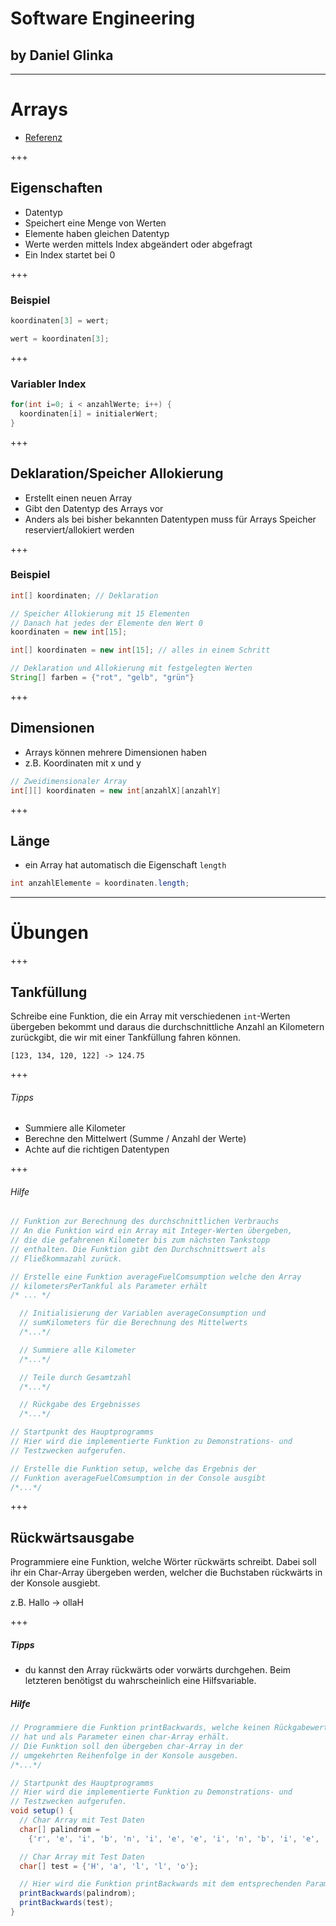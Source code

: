 # Software Engineering

## by Daniel Glinka

---

# Arrays

- [Referenz](https://processing.org/reference/Array.html)

+++

## Eigenschaften

- Datentyp
- Speichert eine Menge von Werten
- Elemente haben gleichen Datentyp
- Werte werden mittels Index abgeändert oder abgefragt
- Ein Index startet bei 0

+++

### Beispiel

```java
koordinaten[3] = wert;

wert = koordinaten[3];
```

+++

### Variabler Index

```java
for(int i=0; i < anzahlWerte; i++) {
  koordinaten[i] = initialerWert;
}
```

+++

## Deklaration/Speicher Allokierung

- Erstellt einen neuen Array
- Gibt den Datentyp des Arrays vor
- Anders als bei bisher bekannten Datentypen muss für Arrays Speicher
  reserviert/allokiert werden

+++

### Beispiel

```java
int[] koordinaten; // Deklaration

// Speicher Allokierung mit 15 Elementen
// Danach hat jedes der Elemente den Wert 0
koordinaten = new int[15];

int[] koordinaten = new int[15]; // alles in einem Schritt

// Deklaration und Allokierung mit festgelegten Werten
String[] farben = {"rot", "gelb", "grün"}
```

+++

## Dimensionen

- Arrays können mehrere Dimensionen haben
- z.B. Koordinaten mit x und y

```java
// Zweidimensionaler Array
int[][] koordinaten = new int[anzahlX][anzahlY]
```

+++

## Länge

- ein Array hat automatisch die Eigenschaft `length`

```java
int anzahlElemente = koordinaten.length;
```

---

# Übungen

+++

## Tankfüllung

Schreibe eine Funktion, die ein Array mit verschiedenen `int`-Werten übergeben
bekommt und daraus die durchschnittliche Anzahl an Kilometern zurückgibt, die
wir mit einer Tankfüllung fahren können.

```
[123, 134, 120, 122] -> 124.75
```

+++

###### Tipps

- Summiere alle Kilometer
- Berechne den Mittelwert (Summe / Anzahl der Werte)
- Achte auf die richtigen Datentypen

+++

###### Hilfe

```java
// Funktion zur Berechnung des durchschnittlichen Verbrauchs
// An die Funktion wird ein Array mit Integer-Werten übergeben,
// die die gefahrenen Kilometer bis zum nächsten Tankstopp
// enthalten. Die Funktion gibt den Durchschnittswert als
// Fließkommazahl zurück.

// Erstelle eine Funktion averageFuelComsumption welche den Array
// kilometersPerTankful als Parameter erhält
/* ... */

  // Initialisierung der Variablen averageConsumption und
  // sumKilometers für die Berechnung des Mittelwerts
  /*...*/

  // Summiere alle Kilometer
  /*...*/

  // Teile durch Gesamtzahl
  /*...*/

  // Rückgabe des Ergebnisses
  /*...*/

// Startpunkt des Hauptprogramms
// Hier wird die implementierte Funktion zu Demonstrations- und
// Testzwecken aufgerufen.

// Erstelle die Funktion setup, welche das Ergebnis der
// Funktion averageFuelComsumption in der Console ausgibt
/*...*/
```

+++

## Rückwärtsausgabe

Programmiere eine Funktion, welche Wörter rückwärts schreibt. Dabei soll ihr ein
Char-Array übergeben werden, welcher die Buchstaben rückwärts in der Konsole ausgiebt.

z.B. Hallo -> ollaH

+++

##### Tipps

- du kannst den Array rückwärts oder vorwärts durchgehen. Beim letzteren
  benötigst du wahrscheinlich eine Hilfsvariable.

##### Hilfe

```java
// Programmiere die Funktion printBackwards, welche keinen Rückgabewert
// hat und als Parameter einen char-Array erhält.
// Die Funktion soll den übergeben char-Array in der
// umgekehrten Reihenfolge in der Konsole ausgeben.
/*...*/

// Startpunkt des Hauptprogramms
// Hier wird die implementierte Funktion zu Demonstrations- und
// Testzwecken aufgerufen.
void setup() {
  // Char Array mit Test Daten
  char[] palindrom =
    {'r', 'e', 'i', 'b', 'n', 'i', 'e', 'e', 'i', 'n', 'b', 'i', 'e', 'r'};

  // Char Array mit Test Daten
  char[] test = {'H', 'a', 'l', 'l', 'o'};

  // Hier wird die Funktion printBackwards mit dem entsprechenden Parameter übergeben
  printBackwards(palindrom);
  printBackwards(test);
}
```
